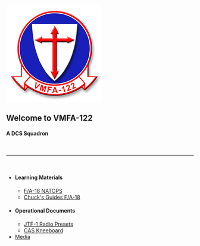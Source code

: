 ![Logo](https://github.com/VMFA122DCS/LandingPage/blob/master/bin/img/122LogoSmall.png)
<H2>Welcome to VMFA-122</H2><h4>A DCS Squadron</H4><BR><HR><BR>

- #### Learning Materials
  - [F/A-18 NATOPS](https://github.com/VMFA122DCS/LandingPage/blob/master/bin/docs/Official/F18-ABCD%20NATOPS.pdf)
  - [Chuck's Guides F/A-18](https://www.mudspike.com/wp-content/uploads/guides/DCS%20FA-18C%20Hornet%20Guide.pdf)
- #### Operational Documents
  - [JTF-1 Radio Presets](https://drive.google.com/file/d/1fdZqZ1MGJXSQhE3Ocy95JWWn3k3AcAuI/view)
  - [CAS Kneeboard](https://github.com/VMFA122DCS/LandingPage/blob/master/bin/docs/Internal/Kneeboards/Crusader_CAS_Reference.png)
- [Media](https://github.com/VMFA122DCS/LandingPage/tree/master/bin/docs)











